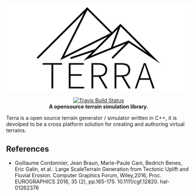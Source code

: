 <p align="center">
  <img src="info/terra-banner.png">
</p>
<p align="center">
  <a href="https://travis-ci.org/open-terra/libterra">
      <img src="https://img.shields.io/travis/open-terra/libterra/master.svg?style=flat-square" alt="Travis Build Status">
  </a>
  <br>
  <strong>A opensource terrain simulation library.</strong>
</p>

Terra is a open source terrain generator / simulator written in C++, it is devolped to be a cross platform solution for creating and authoring virtual terrains.

## References
- Guillaume Cordonnier, Jean Braun, Marie-Paule Cani, Bedrich Benes, Eric Galin, et al.. Large ScaleTerrain Generation from Tectonic Uplift and Fluvial Erosion. Computer Graphics Forum, Wiley,2016, Proc. EUROGRAPHICS 2016, 35 (2), pp.165-175. 10.1111/cgf.12820. hal-01262376